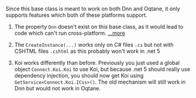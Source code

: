 
Since this base class is meant to work on both Dnn and Oqtane, it only supports features which both of these platforms support.

1. The property `Dnn` doesn't exist on this base class, as it would lead to code which can't run cross-platform. [...more](xref:NetCode.TypedCode.CompareApis.DnnObject)

1. The `CreateInstance(...)` works only on C# files `.cs` but not with CSHTML files `.cshtml` as this probably won't work in .net 5

1. Koi works differently than before. Previously you just used a global object `Connect.Koi.Koi` to use Koi, but because .net 5 should really use dependency injection, you should now get Koi using `GetService<Connect.Koi.ICss>()`. The old mechanism will still work in Dnn but would not work in Oqtane.
